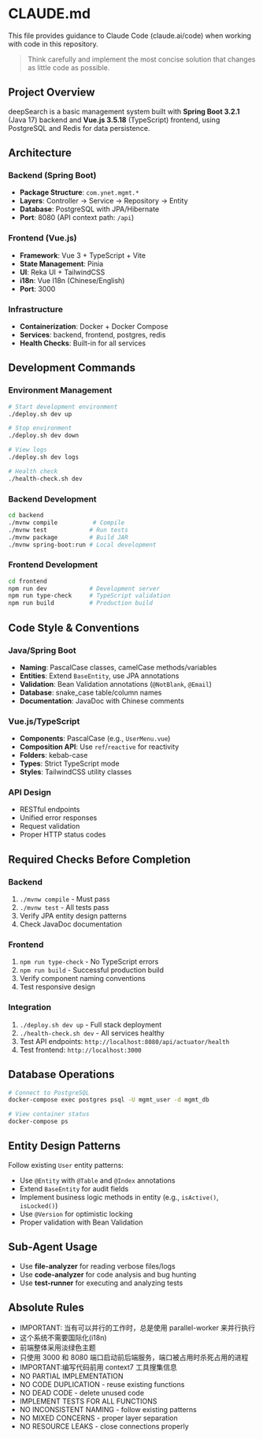# CLAUDE.md

This file provides guidance to Claude Code (claude.ai/code) when working with code in this repository.

> Think carefully and implement the most concise solution that changes as little code as possible.

## Project Overview

deepSearch is a basic management system built with **Spring Boot 3.2.1** (Java 17) backend and **Vue.js 3.5.18** (TypeScript) frontend, using PostgreSQL and Redis for data persistence.

## Architecture

### Backend (Spring Boot)
- **Package Structure**: `com.ynet.mgmt.*`
- **Layers**: Controller → Service → Repository → Entity
- **Database**: PostgreSQL with JPA/Hibernate
- **Port**: 8080 (API context path: `/api`)

### Frontend (Vue.js)
- **Framework**: Vue 3 + TypeScript + Vite
- **State Management**: Pinia
- **UI**: Reka UI + TailwindCSS
- **i18n**: Vue I18n (Chinese/English)
- **Port**: 3000

### Infrastructure
- **Containerization**: Docker + Docker Compose
- **Services**: backend, frontend, postgres, redis
- **Health Checks**: Built-in for all services

## Development Commands

### Environment Management
```bash
# Start development environment
./deploy.sh dev up

# Stop environment
./deploy.sh dev down

# View logs
./deploy.sh dev logs

# Health check
./health-check.sh dev
```

### Backend Development
```bash
cd backend
./mvnw compile          # Compile
./mvnw test            # Run tests
./mvnw package         # Build JAR
./mvnw spring-boot:run # Local development
```

### Frontend Development
```bash
cd frontend
npm run dev            # Development server
npm run type-check     # TypeScript validation
npm run build          # Production build
```

## Code Style & Conventions

### Java/Spring Boot
- **Naming**: PascalCase classes, camelCase methods/variables
- **Entities**: Extend `BaseEntity`, use JPA annotations
- **Validation**: Bean Validation annotations (`@NotBlank`, `@Email`)
- **Database**: snake_case table/column names
- **Documentation**: JavaDoc with Chinese comments

### Vue.js/TypeScript
- **Components**: PascalCase (e.g., `UserMenu.vue`)
- **Composition API**: Use `ref`/`reactive` for reactivity
- **Folders**: kebab-case
- **Types**: Strict TypeScript mode
- **Styles**: TailwindCSS utility classes

### API Design
- RESTful endpoints
- Unified error responses
- Request validation
- Proper HTTP status codes

## Required Checks Before Completion

### Backend
1. `./mvnw compile` - Must pass
2. `./mvnw test` - All tests pass
3. Verify JPA entity design patterns
4. Check JavaDoc documentation

### Frontend
1. `npm run type-check` - No TypeScript errors
2. `npm run build` - Successful production build
3. Verify component naming conventions
4. Test responsive design

### Integration
1. `./deploy.sh dev up` - Full stack deployment
2. `./health-check.sh dev` - All services healthy
3. Test API endpoints: `http://localhost:8080/api/actuator/health`
4. Test frontend: `http://localhost:3000`

## Database Operations
```bash
# Connect to PostgreSQL
docker-compose exec postgres psql -U mgmt_user -d mgmt_db

# View container status
docker-compose ps
```

## Entity Design Patterns

Follow existing `User` entity patterns:
- Use `@Entity` with `@Table` and `@Index` annotations
- Extend `BaseEntity` for audit fields
- Implement business logic methods in entity (e.g., `isActive()`, `isLocked()`)
- Use `@Version` for optimistic locking
- Proper validation with Bean Validation

## Sub-Agent Usage

- Use **file-analyzer** for reading verbose files/logs
- Use **code-analyzer** for code analysis and bug hunting
- Use **test-runner** for executing and analyzing tests

## Absolute Rules

- IMPORTANT: 当有可以并行的工作时，总是使用 parallel-worker 来并行执行
- 这个系统不需要国际化(i18n)
- 前端整体采用淡绿色主题
- 只使用 3000 和 8080 端口启动前后端服务，端口被占用时杀死占用的进程
- IMPORTANT:编写代码前用 context7 工具搜集信息
- NO PARTIAL IMPLEMENTATION
- NO CODE DUPLICATION - reuse existing functions
- NO DEAD CODE - delete unused code
- IMPLEMENT TESTS FOR ALL FUNCTIONS
- NO INCONSISTENT NAMING - follow existing patterns
- NO MIXED CONCERNS - proper layer separation
- NO RESOURCE LEAKS - close connections properly